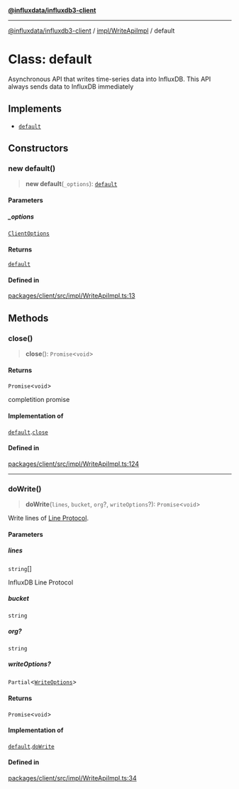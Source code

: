 [**@influxdata/influxdb3-client**](../../../index.md)

***

[@influxdata/influxdb3-client](../../../modules.md) / [impl/WriteApiImpl](../index.md) / default

# Class: default

Asynchronous API that writes time-series data into InfluxDB.
This API always sends data to InfluxDB immediately

## Implements

- [`default`](../../../WriteApi/interfaces/default.md)

## Constructors

### new default()

> **new default**(`_options`): [`default`](default.md)

#### Parameters

##### \_options

[`ClientOptions`](../../../options/interfaces/ClientOptions.md)

#### Returns

[`default`](default.md)

#### Defined in

[packages/client/src/impl/WriteApiImpl.ts:13](https://github.com/InfluxCommunity/influxdb3-js/blob/6328be2232de5032f7226e569b6b0154d8900f73/packages/client/src/impl/WriteApiImpl.ts#L13)

## Methods

### close()

> **close**(): `Promise`\<`void`\>

#### Returns

`Promise`\<`void`\>

completition promise

#### Implementation of

[`default`](../../../WriteApi/interfaces/default.md).[`close`](../../../WriteApi/interfaces/default.md#close)

#### Defined in

[packages/client/src/impl/WriteApiImpl.ts:124](https://github.com/InfluxCommunity/influxdb3-js/blob/6328be2232de5032f7226e569b6b0154d8900f73/packages/client/src/impl/WriteApiImpl.ts#L124)

***

### doWrite()

> **doWrite**(`lines`, `bucket`, `org`?, `writeOptions`?): `Promise`\<`void`\>

Write lines of [Line Protocol](https://bit.ly/2QL99fu).

#### Parameters

##### lines

`string`[]

InfluxDB Line Protocol

##### bucket

`string`

##### org?

`string`

##### writeOptions?

`Partial`\<[`WriteOptions`](../../../options/interfaces/WriteOptions.md)\>

#### Returns

`Promise`\<`void`\>

#### Implementation of

[`default`](../../../WriteApi/interfaces/default.md).[`doWrite`](../../../WriteApi/interfaces/default.md#dowrite)

#### Defined in

[packages/client/src/impl/WriteApiImpl.ts:34](https://github.com/InfluxCommunity/influxdb3-js/blob/6328be2232de5032f7226e569b6b0154d8900f73/packages/client/src/impl/WriteApiImpl.ts#L34)
